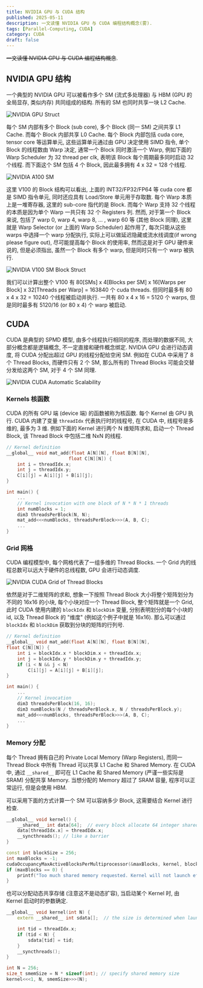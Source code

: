 ```yaml
---
title: NVIDIA GPU 与 CUDA 结构
published: 2025-05-11
description: 一文读懂 NVIDIA GPU 与 CUDA 编程结构概念(雾).
tags: [Parallel-Computing, CUDA]
category: CUDA
draft: false
---
```


~~一文读懂 NVIDIA GPU 与 CUDA 编程结构概念~~.

<!--more-->

## NVIDIA GPU 结构

一个典型的 NVIDIA GPU 可以被看作多个 SM (流式多处理器) 与 HBM (GPU 的全局显存, 类似内存) 共同组成的结构. 所有的 SM 也同时共享一块 L2 Cache. 

![NVIDIA GPU Struct](./nvidia-gpu-struct.png)

每个 SM 内部有多个 Block (sub core), 多个 Block (同一 SM) 之间共享 L1 Cache. 而每个 Block 内部共享 L0 Cache.
每个 Block 内部包括 cuda core, tensor core 等运算单元, 这些运算单元通过由 GPU 决定使用 SIMD 指令, 单个 Block 的线程数由 Warp 决定, 通常一个 Block 同时激活一个 Warp, 例如下面的 Warp Scheduler 为 32 thread per clk, 表明该 Block 每个周期最多同时启动 32 个线程. 而下面这个 SM 包括 4 个 Block, 因此最多拥有 4 x 32 = 128 个线程.

![NVIDIA A100 SM](./a100-sm.png)

这里 V100 的 Block 结构可以看出, 上面的 INT32/FP32/FP64 等 cuda core 都是 SIMD 指令单元, 
同时还应具有 Load/Store 单元用于存取数. 每个 Warp 本质上是一堆寄存器, 这里的 sub-core 指代的是 Block. 
而每个 Warp 支持 32 个线程的本质是因为单个 Warp 一共只有 32 个 Registers 列. 然而, 对于第一个 Block 来说,
包括了 warp 0, warp 4, warp 8, ... , warp 60 等 (其他 Block 同理), 这里就是 Warp Selector (or 上面的 Warp Scheduler) 起作用了, 每次只能从这些 warps 中选择一个 warp 分配执行, 实际上可以做延迟隐藏或流水线调度(if wrong please figure out), 尽可能提高每个 Block 的使用率, 然而这是对于 GPU 硬件来说的, 但是必须指出, 虽然一个 Block 有多个 warp, 但是同时只有一个 warp 被执行.

![NVIDIA V100 SM Block Struct](./v100-sm-block.png)

我们可以计算出整个 V100 有 80[SMs] x 4[Blocks per SM] x 16[Warps per Block] x 32[Threads per Warp] = 163840 个 cuda threads. 但同时最多有 80 x 4 x 32 = 10240 个线程被启动并执行. 一共有 80 x 4 x 16 = 5120 个 warps, 但是同时最多有 5120/16 (or 80 x 4) 个 warp 被启动.

## CUDA

CUDA 是典型的 SPMD 模型, 由多个线程执行相同的程序, 而处理的数据不同, 大部分概念都是逻辑概念, 不一定直接和硬件概念绑定. 
NVIDIA GPU 会进行动态调度, 将 CUDA 分配出超过 GPU 的线程分配给空闲 SM. 例如在 CUDA 中采用了 8 个 Thread Blocks, 而硬件只有 2 个 SM, 那么所有的 Thread Blocks 可能会交替分发给这两个 SM, 对于 4 个 SM 同理.

![NVIDIA CUDA Automatic Scalability](./cuda-automatic-scalability.png)

### Kernels 核函数

CUDA 的所有 GPU 端 (device 端) 的函数被称为核函数. 每个 Kernel 由 GPU 执行. 
CUDA 内建了变量 `threadIdx` 代表执行时的线程号, 在 CUDA 中, 线程号是多维的, 最多为 3 维.
例如下面的 Kernel 进行两个 N 维矩阵求和, 启动一个 Thread Block, 该 Thread Block 中包括二维 NxN 的线程.

```cpp
// Kernel definition
__global__ void mat_add(float A[N][N], float B[N][N],
                       float C[N][N]) {
    int i = threadIdx.x;
    int j = threadIdx.y;
    C[i][j] = A[i][j] + B[i][j];
}

int main() {
    ...
    // Kernel invocation with one block of N * N * 1 threads
    int numBlocks = 1;
    dim3 threadsPerBlock(N, N);
    mat_add<<<numBlocks, threadsPerBlock>>>(A, B, C);
    ...
}

```

### Grid 网格

CUDA 编程模型中, 每个网格代表了一组多维的 Thread Blocks. 一个 Grid 内的线程总数可以远大于硬件的总线程数,
GPU 会进行动态调度.

![NVIDIA CUDA Grid of Thread Blocks](./cuda-grid-of-thread-blocks.png)

依然是对于二维矩阵的求和, 想象一下按照 Thread Block 大小将整个矩阵划分为不同的 16x16 的小块, 每个小块对应一个
Thread Block, 整个矩阵就是一个 Grid, 此时 CUDA 使用内建的 `blockIdx` 和 `blockDim` 变量, 分别表明划分的每个小块的 id, 以及 Thread Block 的 "维度" (例如这个例子中就是 16x16). 那么可以通过 `blockIdx` 和 `blockDim` 获取到分块的矩阵的行列号.

```cpp
// Kernel definition
__global__ void mat_add(float A[N][N], float B[N][N],
float C[N][N]) {
    int i = blockIdx.x * blockDim.x + threadIdx.x;
    int j = blockIdx.y * blockDim.y + threadIdx.y;
    if (i < N && j < N)
        C[i][j] = A[i][j] + B[i][j];
}

int main() {
    ...
    // Kernel invocation
    dim3 threadsPerBlock(16, 16);
    dim3 numBlocks(N / threadsPerBlock.x, N / threadsPerBlock.y);
    mat_add<<<numBlocks, threadsPerBlock>>>(A, B, C);
    ...
}
```

### Memory 分配

每个 Thread 拥有自己的 Private Local Memory (Warp Registers), 而同一 Thread Block 中所有 Thread 可以共享 L1 Cache 和 Shared Memory. 在 CUDA 中, 通过 `__shared__` 即可在 L1 Cache 和 Shared Memory (严谨一些实际是 SRAM) 分配共享 Memory. 当想分配的 Memory 超过了 SRAM 容量, 程序可以正常运行, 但是会使用 HBM.

可以采用下面的方式计算一个 SM 可以容纳多少 Block, 这需要结合 Kernel 进行检查.

```cpp
__global__ void kernel() {
    __shared__ int data[64];  // every block allocate 64 integer shared mem
    data[threadIdx.x] = threadIdx.x;
    __syncthreads(); // like a barrier
}

const int blockSize = 256;
int maxBlocks = -1;
cudaOccupancyMaxActiveBlocksPerMultiprocessor(&maxBlocks, kernel, blockSize, 0);
if (maxBlocks == 0) {
    printf("Too much shared memory requested. Kernel will not launch efficiently.\n");
}
```

也可以分配动态共享存储 (注意这不是动态扩容), 当启动某个 Kernel 时, 由 Kernel 启动时的参数确定.

```cpp
__global__ void kernel(int N) {
    extern __shared__ int sdata[];  // the size is determined when launch

    int tid = threadIdx.x;
    if (tid < N) {
        sdata[tid] = tid;
    }
    __syncthreads();
}

int N = 256;
size_t smemSize = N * sizeof(int); // specify shared memory size
kernel<<<1, N, smemSize>>>(N);
```
